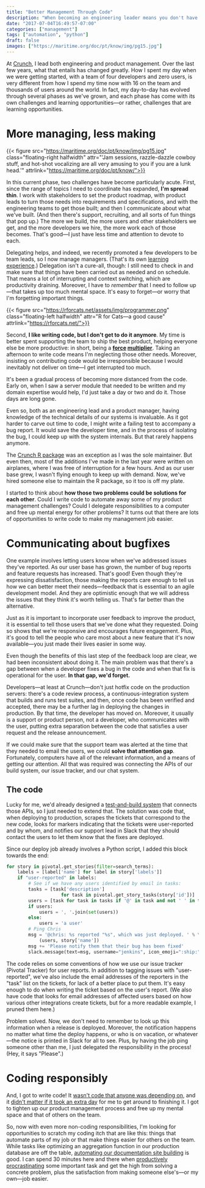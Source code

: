 ```yaml
---
title: "Better Management Through Code"
description: "When becoming an engineering leader means you don't have time to write code anymore, scratch your itch by automating some of your management duties."
date: "2017-07-04T16:49:57-07:00"
categories: ["management"]
tags: ["automation", "python"]
draft: false
images: ["https://maritime.org/doc/pt/know/img/pg15.jpg"]
---
```



At [Crunch](http://crunch.io/), I lead both engineering and product management. Over the last few years, what that entails has changed greatly. How I spent my day when we were getting started, with a team of four developers and zero users, is very different from how I spend my time now with 16 on the team and thousands of users around the world. In fact, my day-to-day has evolved through several phases as we've grown, and each phase has come with its own challenges and learning opportunities—or rather, challenges that are learning opportunities.

# More managing, less making

{{< figure src="https://maritime.org/doc/pt/know/img/pg15.jpg" class="floating-right halfwidth" attr="'Jam sessions, razzle-dazzle cowboy stuff, and hot-shot vocalizing are all very amusing to you if you are a lunk head.'" attrlink="https://maritime.org/doc/pt/know/">}}

In this current phase, two challenges have become particularly acute. First, since the range of topics I need to coordinate has expanded, **I'm spread thin**. I work with stakeholders to set the product roadmap, with product leads to turn those needs into requirements and specifications, and with the engineering teams to get those built; and then I communicate about what we've built. (And then there's support, recruiting, and all sorts of fun things that pop up.) The more we build, the more users and other stakeholders we get, and the more developers we hire, the more work each of those becomes. That's good—I just have less time and attention to devote to each.

Delegating helps, and indeed, we recently promoted a few developers to be team leads, so I now manage managers. (That's its own [learning experience](http://larahogan.me/blog/transition-meta-management/).) Delegation isn't a cure-all, though: I still need to check in and make sure that things have been carried out as needed and on schedule. That means a lot of interrupting and context switching, which are productivity draining. Moreover, I have to *remember* that I need to follow up—that takes up too much mental space. It's easy to forget—or worry that I'm forgetting important things.

{{< figure src="https://rforcats.net/assets/img/programmer.png" class="floating-left halfwidth" attr="R for Cats—a good cause" attrlink="https://rforcats.net/">}}

Second, **I like writing code, but I don't get to do it anymore**. My time is better spent supporting the team to ship the best product, helping everyone else be more productive: in short, being a **[force](http://aboveandbeyondkm.com/2011/09/are-you-a-force-multiplier.html) [multiplier](https://medium.com/javascript-scene/the-essential-guide-to-building-balanced-development-teams-b051a62acc80)**. Taking an afternoon to write code means I'm neglecting those other needs. Moreover, insisting on contributing code would be irresponsible because I would inevitably not deliver on time—I get interrupted too much.

It's been a gradual process of becoming more distanced from the code. Early on, when I saw a server module that needed to be written and my domain expertise would help, I'd just take a day or two and do it. Those days are long gone.

Even so, both as an engineering lead and a product manager, having knowledge of the technical details of our systems is invaluable. As it got harder to carve out time to code, I might write a failing test to accompany a bug report. It would save the developer time, and in the process of isolating the bug, I could keep up with the system internals. But that rarely happens anymore.

The [Crunch R package](https://github.com/Crunch-io/rcrunch) was an exception as I was the sole maintainer. But even then, most of the additions I've made in the last year were written on airplanes, where I was free of interruption for a few hours. And as our user base grew, I wasn't flying enough to keep up with demand. Now, we've hired someone else to maintain the R package, so it too is off my plate.

I started to think about **how those two problems could be solutions for each other**. Could I write code to automate away some of my product management challenges? Could I delegate responsibilities to a computer and free up mental energy for other problems? It turns out that there are lots of opportunities to write code to make my management job easier.

# Communicating about bugfixes

One example involves letting users know when we've addressed issues they've reported. As our user base has grown, the number of bug reports and feature requests has increased. That's good! Even though they're expressing dissatisfaction, those making the reports care enough to tell us how we can better meet their needs—feedback that is essential to an agile development model. And they are optimistic enough that we will address the issues that they think it's worth telling us. That's far better than the alternative.

Just as it is important to incorporate user feedback to improve the product, it is essential to tell those users that we've done what they requested. Doing so shows that we're responsive and encourages future engagement. Plus, it's good to tell the people who care most about a new feature that it's now available—you just made their lives easier in some way.

Even though the benefits of this last step of the feedback loop are clear, we had been inconsistent about doing it. The main problem was that there's a gap between when a developer fixes a bug in the code and when that fix is operational for the user. **In that gap, we'd forget.**

Developers—at least at Crunch—don't just hotfix code on the production servers: there's a code review process, a continuous-integration system that builds and runs test suites, and then, once code has been verified and accepted, there may be a further lag in deploying the changes in production. By that time, the developer has moved on. Moreover, it usually is a support or product person, not a developer, who communicates with the user, putting extra separation between the code that satisfies a user request and the release announcement.

If we could make sure that the support team was alerted at the time that they needed to email the users, we could **solve that attention gap**. Fortunately, computers have all of the relevant information, and a means of getting our attention. All that was required was connecting the APIs of our build system, our issue tracker, and our chat system.

## The code

Lucky for me, we'd already designed a [test-and-build system](https://drive.google.com/file/d/0B5-hFeCNxubxLW9xUHBKUU1jcjg/view) that connects those APIs, so I just needed to extend that. The solution was code that, when deploying to production, scrapes the tickets that correspond to the new code, looks for markers indicating that the tickets were user-reported and by whom, and notifies our support lead in Slack that they should contact the users to let them know that the fixes are deployed.

Since our deploy job already involves a Python script, I added this block towards the end:

```python
for story in pivotal.get_stories(filter=search_terms):
    labels = [label['name'] for label in story['labels']]
    if "user-reported" in labels:
        # See if we have any users identified by email in tasks:
        tasks = [task['description']
                    for task in pivotal.get_story_tasks(story['id'])]
        users = [task for task in tasks if '@' in task and not ' ' in task]
        if users:
            users = ', '.join(set(users))
        else:
            users = 'a user'
        # Ping Chris
        msg = '@chris: %s reported "%s", which was just deployed. ' % \
            (users, story['name'])
        msg += 'Please notify them that their bug has been fixed'
        slack.message(text=msg, username="jenkins", icon_emoji=":ship:")
```

The code relies on some conventions of how we use our issue tracker (Pivotal Tracker) for user reports. In addition to tagging issues with "user-reported", we've also include the email addresses of the reporters in the "task" list on the tickets, for lack of a better place to put them. It's easy enough to do when writing the ticket based on the user's report. (We also have code that looks for email addresses of affected users based on how various other integrations create tickets, but for a more readable example, I pruned them here.)

Problem solved. Now, we don't need to remember to look up this information when a release is deployed. Moreover, the notification happens no matter what time the deploy happens, or who is on vacation, or whatever—the notice is printed in Slack for all to see. Plus, by having the job ping someone other than me, I just delegated the responsibility in the process! (Hey, it says "Please".)

# Coding responsibly

And, I got to write code! It [wasn't code that anyone was depending on](https://cate.blog/2015/12/23/the-hardest-shortest-lesson-becoming-a-manager/), and it [didn't matter if it took an extra day](https://hackernoon.com/from-engineer-to-manager-keeping-your-technical-skills-40579cc8ea00) for me to get around to finishing it. I got to tighten up our product management process and free up my mental space and that of others on the team.

So, now with even more non-coding responsibilities, I'm looking for opportunities to scratch my coding itch that are like this: things that automate parts of my job or that make things easier for others on the team. While tasks like optimizing an aggregation function in our production database are off the table, [automating our documentation site building](http://crunch.io/dev/blog/building-the-blog-on-travis/) is good. I can spend 30 minutes here and there when [productively procrastinating](http://www.chronicle.com/article/How-to-ProcrastinateStill/93959) some important task and get the high from solving a concrete problem, plus the satisfaction from making someone else's—or my own—job easier.
